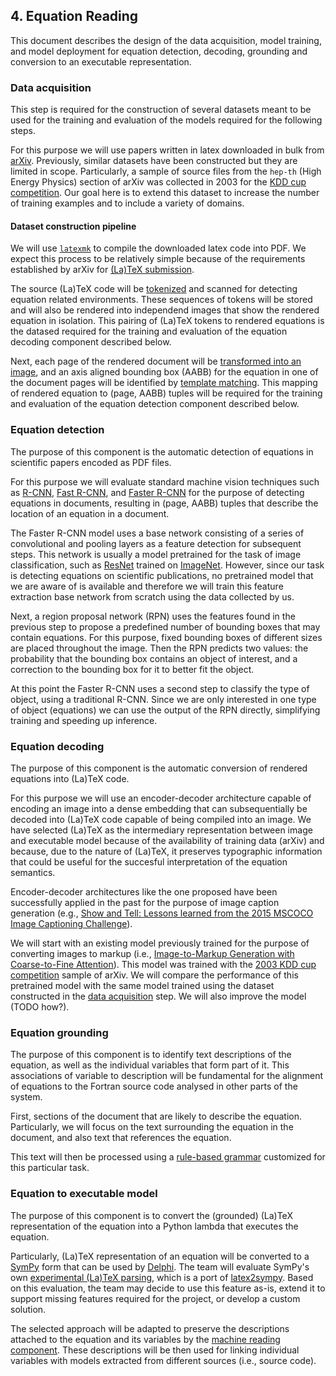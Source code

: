 ## 4. Equation Reading

This document describes the design of the data acquisition, model training,
and model deployment for equation detection, decoding, grounding and conversion
to an executable representation.

### Data acquisition

This step is required for the construction of several datasets meant to be used
for the training and evaluation of the models required for the following steps.

For this purpose we will use papers written in latex downloaded in bulk from
[arXiv](https://arxiv.org/help/bulk_data_s3). Previously, similar datasets
have been constructed but they are limited in scope. Particularly, a sample
of source files from the `hep-th` (High Energy Physics) section of arXiv was
collected in 2003 for the [KDD cup competition](http://www.cs.cornell.edu/projects/kddcup/datasets.html).
Our goal here is to extend this dataset to increase the number of training examples
and to include a variety of domains.

#### Dataset construction pipeline

We will use [`latexmk`](https://mg.readthedocs.io/latexmk.html) to compile the downloaded latex code into PDF.
We expect this process to be relatively simple because of the requirements
established by arXiv for [(La)TeX submission](https://arxiv.org/help/submit_tex).

The source (La)TeX code will be [tokenized](https://github.com/tiarno/plastex) and
scanned for detecting equation related environments. These sequences of tokens will
be stored and will also be rendered into independend images that show the rendered
equation in isolation. This pairing of (La)TeX tokens to rendered equations is the
datased required for the training and evaluation of the equation decoding component
described below.

Next, each page of the rendered document will be [transformed into an image](https://github.com/Belval/pdf2image),
and an axis aligned bounding box (AABB) for the equation in one of the document pages
will be identified by [template matching](https://docs.opencv.org/4.0.0/df/dfb/group__imgproc__object.html).
This mapping of rendered equation to (page, AABB) tuples will be required for the
training and evaluation of the equation detection component described below.

### Equation detection

The purpose of this component is the automatic detection of equations in scientific
papers encoded as PDF files.

For this purpose we will evaluate standard machine vision techniques such as
[R-CNN](https://arxiv.org/abs/1311.2524), [Fast R-CNN](https://arxiv.org/abs/1504.08083),
and [Faster R-CNN](https://arxiv.org/abs/1506.01497) for the purpose of detecting
equations in documents, resulting in (page, AABB) tuples that describe the location
of an equation in a document.

The Faster R-CNN model uses a base network consisting of a series of convolutional and
pooling layers as a feature detection for subsequent steps. This network is usually a model
pretrained for the task of image classification, such as [ResNet](https://arxiv.org/abs/1512.03385)
trained on [ImageNet](http://www.image-net.org/). However, since our task is detecting
equations on scientific publications, no pretrained model that we are aware of is available
and therefore we will train this feature extraction base network from scratch using
the data collected by us.

Next, a region proposal network (RPN) uses the features found in the previous step to
propose a predefined number of bounding boxes that may contain equations. For this purpose,
fixed bounding boxes of different sizes are placed throughout the image. Then the RPN
predicts two values: the probability that the bounding box contains an object of interest,
and a correction to the bounding box for it to better fit the object.

At this point the Faster R-CNN uses a second step to classify the type of object,
using a traditional R-CNN. Since we are only interested in one type of object (equations)
we can use the output of the RPN directly, simplifying training and speeding up inference.

### Equation decoding

The purpose of this component is the automatic conversion of rendered equations into
(La)TeX code.

For this purpose we will use an encoder-decoder architecture capable of encoding
an image into a dense embedding that can subsequentially be decoded into (La)TeX
code capable of being compiled into an image. We have selected (La)TeX as the
intermediary representation between image and executable model because of the
availability of training data (arXiv) and because, due to the nature of (La)TeX,
it preserves typographic information that could be useful for the succesful
interpretation of the equation semantics.

Encoder-decoder architectures like the one proposed have been successfully applied
in the past for the purpose of image caption generation
(e.g., [Show and Tell: Lessons learned from the 2015 MSCOCO Image Captioning Challenge](https://arxiv.org/abs/1609.06647)).

We will start with an existing model previously trained for the purpose of converting
images to markup
(i.e., [Image-to-Markup Generation with Coarse-to-Fine Attention](https://arxiv.org/abs/1609.04938)).
This model was trained with the [2003 KDD cup competition](http://www.cs.cornell.edu/projects/kddcup/datasets.html) sample
of arXiv. We will compare the performance of this pretrained model with the same model trained
using the dataset constructed in the [data acquisition](https://github.com/ml4ai/automates/blob/master/documentation/reports/m1_architecture_report/equations.md#data-acquisition) step. We will also improve the model (TODO how?).

### Equation grounding

The purpose of this component is to identify text descriptions of the equation,
as well as the individual variables that form part of it. This associations of
variable to description will be fundamental for the alignment of equations to
the Fortran source code analysed in other parts of the system.

First, sections of the document that are likely to describe the equation.
Particularly, we will focus on the text surrounding the equation in the document,
and also text that references the equation.

This text will then be processed using a [rule-based grammar](http://www.lrec-conf.org/proceedings/lrec2016/pdf/32_Paper.pdf)
customized for this particular task.

### Equation to executable model

The purpose of this component is to convert the (grounded) (La)TeX representation
of the equation into a Python lambda that executes the equation.

Particularly, (La)TeX representation of an equation will be converted to a
[SymPy](https://www.sympy.org/en/index.html) form that can be used by
[Delphi](https://github.com/ml4ai/delphi). The team will evaluate SymPy's own
[experimental (La)TeX parsing](https://docs.sympy.org/latest/modules/parsing.html#experimental-latex-parsing),
which is a port of [latex2sympy](https://github.com/augustt198/latex2sympy).
Based on this evaluation, the team may decide to use this feature as-is,
extend it to support missing features required for the project, or develop a custom solution.

The selected approach will be adapted to preserve the descriptions attached to
the equation and its variables by the
[machine reading component](https://github.com/ml4ai/automates/blob/master/documentation/reports/m1_architecture_report/machine_reading.md).
These descriptions will be then used for linking individual variables
with models extracted from different sources (i.e., source code).
